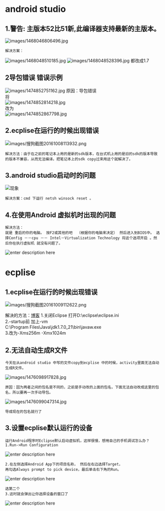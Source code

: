 # android studio

## 1.警告: 主版本52比51新,此编译器支持最新的主版本。
![images/1468046806496.jpg][1]

    解决方案：   
![images/1468048510185.jpg][2]
![images/1468048528396.jpg][3] 都改成1.7  
## 2导包错误    错误示例
![images/1474852751162.jpg][4]
原因：导包错误  
将  
![images/1474852814218.jpg][5]   
改为  
![images/1474852867798.jpg][6]
## 2.ecplise在运行的时候出现错误
![images/搜狗截图20161008113932.png][7]

    解决方法：由于在之前的笔记本上用的是新的sdk版本，在台式机上用的是旧的sdk的版本导致的版本不兼容，从而无法编译。把笔记本上的sdk copy过来用这个就解决了。


## 3.android studio启动时的问题
![现象][8]

	解决方案：cmd 下运行 netsh winsock reset 。
## 4.在使用Android 虚拟机时出现的问题


	解决方法：
	就是 重启的你的电脑。 按F2或其他的吧  （根据你的电脑来决定） 然后进入到BIOS中。 选择Config －－cpu －－ Intel－Virtualization Technology 将这个选项开启 。然后你在执行虚拟机 就没有问题了。

![enter description here][9]

# ecplise

## 1.ecplise在运行的时候出现错误

![images/搜狗截图20161009112622.png][10]
  
解决的方法：[博客][11]
1.关闭Eclipse 打开D:\eclipse\eclipse.ini  
2.-startup前 加上-vm  
C:\Program Files\Java\jdk1.7.0_21\bin\javaw.exe  
3.改为-Xms256m -Xmx1024m

## 2.无法自动生成R文件

    今天在从android studio 中写的文件copy到ecplise 中的时候，activity里面无法自动生成R文件。
![images/1476098917828.jpg][12]

    原因：因为两者之间的包名是不同的，之前是手动改的上面的包名，下面无法自动改成这里的包名，所以要再一次手动导包。
![images/1476099047314.jpg][13]

    导成现在的包名就行了
## 3.设置ecplise默认运行的设备

	运行Android程序时Eclipse默认启动虚拟机，这样很慢，想用自己的手机调试怎么办？
    1.Run->Run Configuration
![enter description here][14]
    
    2.在左侧选择Android App下的项目名称， 然后在右边选择Target，
	再勾选Always prompt to pick device，最后单击右下角的Run。
![enter description here][15]
    
    选第二个
    3.这时就会弹出让你选择设备的窗口了
![enter description here][16]


  [1]: ./images/1468046806496.jpg
  [2]: ./images/1468048510185.jpg
  [3]: ./images/1468048528396.jpg
  [4]: ./images/1474852751162.jpg
  [5]: ./images/1474852814218.jpg
  [6]: ./images/1474852867798.jpg
  [7]: ./images/搜狗截图20161008113932.png
  [8]: ./images/1476358909443.jpg "1476358909443.jpg"
  [9]: ./images/%E6%90%9C%E7%8B%97%E6%88%AA%E5%9B%BE20161107091946.png "搜狗截图20161107091946.png"
  [10]: ./images/搜狗截图20161009112622.png
  [11]: http://blog.sina.com.cn/s/blog_6e334dc70101hnug.html
  [12]: ./images/1476098917828.jpg
  [13]: ./images/1476099047314.jpg
  [14]: ./images/1476776315391.jpg "1476776315391.jpg"
  [15]: ./images/1476776353737.jpg "1476776353737.jpg"
  [16]: ./images/1476776409559.jpg "1476776409559.jpg"